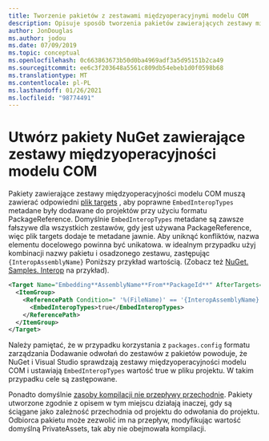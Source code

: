```yaml
---
title: Tworzenie pakietów z zestawami międzyoperacyjnymi modelu COM
description: Opisuje sposób tworzenia pakietów zawierających zestawy międzyoperacyjności modelu COM
author: JonDouglas
ms.author: jodou
ms.date: 07/09/2019
ms.topic: conceptual
ms.openlocfilehash: 0c663863673b50d0ba4969adf3a5d95151b2ca49
ms.sourcegitcommit: ee6c3f203648a5561c809db54ebeb1d0f0598b68
ms.translationtype: MT
ms.contentlocale: pl-PL
ms.lasthandoff: 01/26/2021
ms.locfileid: "98774491"
---
```

# <a name="create-nuget-packages-that-contain-com-interop-assemblies"></a>Utwórz pakiety NuGet zawierające zestawy międzyoperacyjności modelu COM

Pakiety zawierające zestawy międzyoperacyjności modelu COM muszą zawierać odpowiedni [plik targets](creating-a-package.md#include-msbuild-props-and-targets-in-a-package) , aby poprawne `EmbedInteropTypes` metadane były dodawane do projektów przy użyciu formatu PackageReference. Domyślnie `EmbedInteropTypes` metadane są zawsze fałszywe dla wszystkich zestawów, gdy jest używana PackageReference, więc plik targets dodaje te metadane jawnie. Aby uniknąć konfliktów, nazwa elementu docelowego powinna być unikatowa. w idealnym przypadku użyj kombinacji nazwy pakietu i osadzonego zestawu, zastępując `{InteropAssemblyName}` Poniższy przykład wartością. (Zobacz też [NuGet. Samples. Interop](https://github.com/NuGet/Samples/tree/master/NuGet.Samples.Interop) na przykład).

```xml
<Target Name="Embedding**AssemblyName**From**PackageId**" AfterTargets="ResolveReferences" BeforeTargets="FindReferenceAssembliesForReferences">
  <ItemGroup>
    <ReferencePath Condition=" '%(FileName)' == '{InteropAssemblyName}' AND '%(ReferencePath.NuGetPackageId)' == '$(MSBuildThisFileName)' ">
      <EmbedInteropTypes>true</EmbedInteropTypes>
    </ReferencePath>
  </ItemGroup>
</Target>
```

Należy pamiętać, że w przypadku korzystania z `packages.config` formatu zarządzania Dodawanie odwołań do zestawów z pakietów powoduje, że NuGet i Visual Studio sprawdzają zestawy międzyoperacyjności modelu COM i ustawiają `EmbedInteropTypes` wartość true w pliku projektu. W takim przypadku cele są zastępowane.

Ponadto domyślnie [zasoby kompilacji nie przepływy przechodnie](../consume-packages/package-references-in-project-files.md#controlling-dependency-assets). Pakiety utworzone zgodnie z opisem w tym miejscu działają inaczej, gdy są ściągane jako zależność przechodnia od projektu do odwołania do projektu. Odbiorca pakietu może zezwolić im na przepływ, modyfikując wartość domyślną PrivateAssets, tak aby nie obejmowała kompilacji.

<a name="creating-the-package"></a>